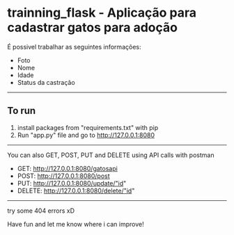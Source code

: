 # trainning_flask - Aplicação para cadastrar gatos para adoção

É possivel trabalhar as seguintes informações:

- Foto
- Nome
- Idade
- Status da castração

------

## To run

1) install packages from "requirements.txt" with pip
2) Run "app.py" file and go to http://127.0.0.1:8080

------

You can also GET, POST, PUT and DELETE using API calls with postman

- GET: http://127.0.0.1:8080/gatosapi
- POST: http://127.0.0.1:8080/post
- PUT: http://127.0.0.1:8080/update/"id"
- DELETE: http://127.0.0.1:8080/delete/"id"


------
try some 404 errors xD 

Have fun and let me know where i can improve!



